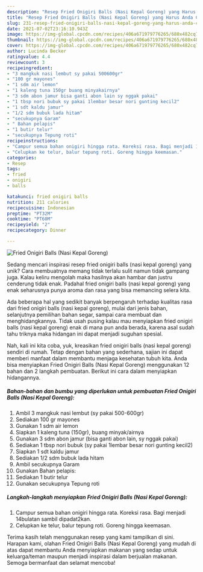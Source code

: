 ```yaml
---
description: "Resep Fried Onigiri Balls (Nasi Kepal Goreng) yang Harus Anda Coba"
title: "Resep Fried Onigiri Balls (Nasi Kepal Goreng) yang Harus Anda Coba"
slug: 231-resep-fried-onigiri-balls-nasi-kepal-goreng-yang-harus-anda-coba
date: 2021-07-02T23:16:10.943Z
image: https://img-global.cpcdn.com/recipes/406a671979776265/680x482cq70/fried-onigiri-balls-nasi-kepal-goreng-foto-resep-utama.jpg
thumbnail: https://img-global.cpcdn.com/recipes/406a671979776265/680x482cq70/fried-onigiri-balls-nasi-kepal-goreng-foto-resep-utama.jpg
cover: https://img-global.cpcdn.com/recipes/406a671979776265/680x482cq70/fried-onigiri-balls-nasi-kepal-goreng-foto-resep-utama.jpg
author: Lucinda Becker
ratingvalue: 4.4
reviewcount: 3
recipeingredient:
- "3 mangkuk nasi lembut sy pakai 500600gr"
- "100 gr mayones"
- "1 sdm air lemon"
- "1 kaleng tuna 150gr buang minyakairnya"
- "3 sdm abon jamur bisa ganti abon lain sy nggak pakai"
- "1 tbsp nori bubuk sy pakai 1lembar besar nori gunting kecil2"
- "1 sdt kaldu jamur"
- "1/2 sdm bubuk lada hitam"
- "secukupnya Garam"
- " Bahan pelapis"
- "1 butir telur"
- "secukupnya Tepung roti"
recipeinstructions:
- "Campur semua bahan onigiri hingga rata. Koreksi rasa. Bagi menjadi 14bulatan sambil dipadat2kan."
- "Celupkan ke telur, balur tepung roti. Goreng hingga keemasan."
categories:
- Resep
tags:
- fried
- onigiri
- balls

katakunci: fried onigiri balls 
nutrition: 211 calories
recipecuisine: Indonesian
preptime: "PT32M"
cooktime: "PT60M"
recipeyield: "2"
recipecategory: Dinner

---
```



![Fried Onigiri Balls (Nasi Kepal Goreng)](https://img-global.cpcdn.com/recipes/406a671979776265/680x482cq70/fried-onigiri-balls-nasi-kepal-goreng-foto-resep-utama.jpg)

Sedang mencari inspirasi resep fried onigiri balls (nasi kepal goreng) yang unik? Cara membuatnya memang tidak terlalu sulit namun tidak gampang juga. Kalau keliru mengolah maka hasilnya akan hambar dan justru cenderung tidak enak. Padahal fried onigiri balls (nasi kepal goreng) yang enak seharusnya punya aroma dan rasa yang bisa memancing selera kita.

Ada beberapa hal yang sedikit banyak berpengaruh terhadap kualitas rasa dari fried onigiri balls (nasi kepal goreng), mulai dari jenis bahan, selanjutnya pemilihan bahan segar, sampai cara membuat dan menghidangkannya. Tidak usah pusing kalau mau menyiapkan fried onigiri balls (nasi kepal goreng) enak di mana pun anda berada, karena asal sudah tahu triknya maka hidangan ini dapat menjadi suguhan spesial.




Nah, kali ini kita coba, yuk, kreasikan fried onigiri balls (nasi kepal goreng) sendiri di rumah. Tetap dengan bahan yang sederhana, sajian ini dapat memberi manfaat dalam membantu menjaga kesehatan tubuh kita. Anda bisa menyiapkan Fried Onigiri Balls (Nasi Kepal Goreng) menggunakan 12 bahan dan 2 langkah pembuatan. Berikut ini cara dalam menyiapkan hidangannya.

<!--inarticleads1-->

##### Bahan-bahan dan bumbu yang diperlukan untuk pembuatan Fried Onigiri Balls (Nasi Kepal Goreng):

1. Ambil 3 mangkuk nasi lembut (sy pakai 500-600gr)
1. Sediakan 100 gr mayones
1. Gunakan 1 sdm air lemon
1. Siapkan 1 kaleng tuna (150gr), buang minyak/airnya
1. Gunakan 3 sdm abon jamur (bisa ganti abon lain, sy nggak pakai)
1. Sediakan 1 tbsp nori bubuk (sy pakai 1lembar besar nori gunting kecil2)
1. Siapkan 1 sdt kaldu jamur
1. Sediakan 1/2 sdm bubuk lada hitam
1. Ambil secukupnya Garam
1. Gunakan  Bahan pelapis:
1. Sediakan 1 butir telur
1. Gunakan secukupnya Tepung roti




<!--inarticleads2-->

##### Langkah-langkah menyiapkan Fried Onigiri Balls (Nasi Kepal Goreng):

1. Campur semua bahan onigiri hingga rata. Koreksi rasa. Bagi menjadi 14bulatan sambil dipadat2kan.
1. Celupkan ke telur, balur tepung roti. Goreng hingga keemasan.




Terima kasih telah menggunakan resep yang kami tampilkan di sini. Harapan kami, olahan Fried Onigiri Balls (Nasi Kepal Goreng) yang mudah di atas dapat membantu Anda menyiapkan makanan yang sedap untuk keluarga/teman maupun menjadi inspirasi dalam berjualan makanan. Semoga bermanfaat dan selamat mencoba!
